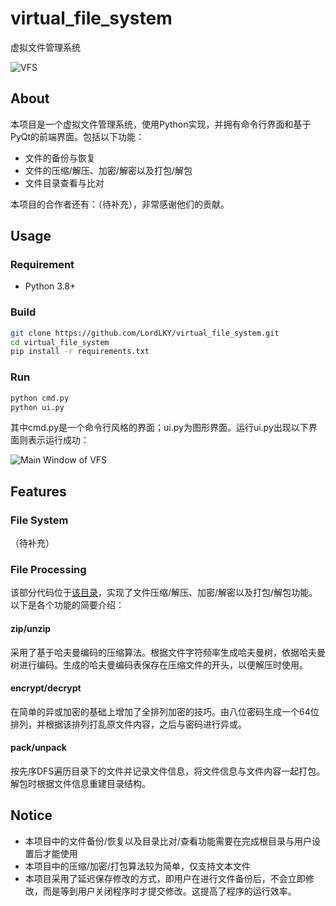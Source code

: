 # virtual_file_system
虚拟文件管理系统

![VFS](https://github.com/LordLKY/virtual_file_system/blob/main/asset/3.jpg)

## About

本项目是一个虚拟文件管理系统，使用Python实现，并拥有命令行界面和基于PyQt的前端界面。包括以下功能：

- 文件的备份与恢复
- 文件的压缩/解压、加密/解密以及打包/解包
- 文件目录查看与比对

本项目的合作者还有：（待补充），非常感谢他们的贡献。

## Usage

### Requirement

- Python 3.8+

### Build

```bash
git clone https://github.com/LordLKY/virtual_file_system.git
cd virtual_file_system
pip install -r requirements.txt
```

### Run

```bash
python cmd.py
python ui.py
```

其中cmd.py是一个命令行风格的界面；ui.py为图形界面。运行ui.py出现以下界面则表示运行成功：

![Main Window of VFS](https://github.com/LordLKY/virtual_file_system/blob/main/asset/2.png)

## Features

### File System

（待补充）

### File Processing

该部分代码位于[该目录](https://github.com/LordLKY/virtual_file_system/tree/main/file_process)，实现了文件压缩/解压、加密/解密以及打包/解包功能。以下是各个功能的简要介绍：

#### zip/unzip

采用了基于哈夫曼编码的压缩算法。根据文件字符频率生成哈夫曼树，依据哈夫曼树进行编码。生成的哈夫曼编码表保存在压缩文件的开头，以便解压时使用。

#### encrypt/decrypt

在简单的异或加密的基础上增加了全排列加密的技巧。由八位密码生成一个64位排列，并根据该排列打乱原文件内容，之后与密码进行异或。

#### pack/unpack

按先序DFS遍历目录下的文件并记录文件信息，将文件信息与文件内容一起打包。解包时根据文件信息重建目录结构。

## Notice

- 本项目中的文件备份/恢复以及目录比对/查看功能需要在完成根目录与用户设置后才能使用
- 本项目中的压缩/加密/打包算法较为简单，仅支持文本文件
- 本项目采用了延迟保存修改的方式，即用户在进行文件备份后，不会立即修改，而是等到用户关闭程序时才提交修改。这提高了程序的运行效率。